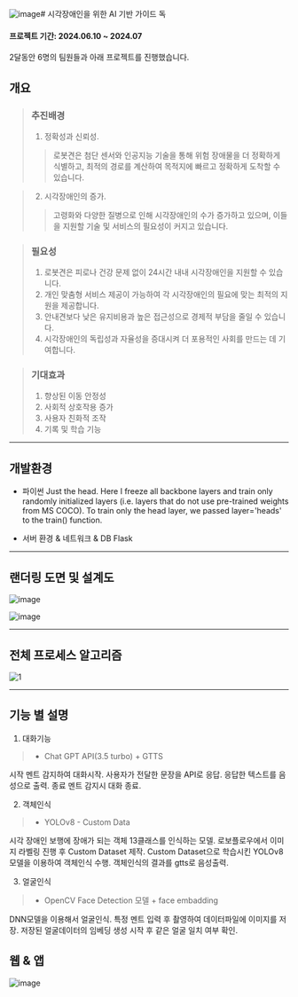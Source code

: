 ![image](https://github.com/user-attachments/assets/f717e1a8-7d96-4aba-bd51-cded7f83ca37)# 시각장애인을 위한 AI 기반 가이드 독

#### 프로젝트 기간: 2024.06.10 ~ 2024.07

2달동안 6명의 팀원들과 아래 프로젝트를 진행했습니다.

## 개요
> ### 추진배경
> 1. 정확성과 신뢰성.
>>   로봇견은 첨단 센서와 인공지능 기술을 통해 위험 장애물을 더 정확하게 식별하고, 최적의 경로를 계산하여 목적지에 빠르고 정확하게 도착할 수 있습니다.

> 2. 시각장애인의 증가.
>>   고령화와 다양한 질병으로 인해 시각장애인의 수가 증가하고 있으며, 이들을 지원할 기술 및 서비스의 필요성이 커지고 있습니다.

> ### 필요성
> 1. 로봇견은 피로나 건강 문제 없이 24시간 내내 시각장애인을 지원할 수 있습니다.
> 2. 개인 맞춤형 서비스 제공이 가능하여 각 시각장애인의 필요에 맞는 최적의 지원을 제공합니다.
> 3. 안내견보다 낮은 유지비용과 높은 접근성으로 경제적 부담을 줄일 수 있습니다.
> 4. 시각장애인의 독립성과 자율성을 증대시켜 더 포용적인 사회를 만드는 데 기여합니다.

> ### 기대효과
> 1. 향상된 이동 안정성
> 2. 사회적 상호작용 증가
> 3. 사용자 친화적 조작
> 4. 기록 및 학습 기능

----------------------------------------------------------------------------------------------------

## 개발환경

+ 파이썬 
    Just the head. Here I freeze all backbone layers and train only randomly initialized layers (i.e. layers that do not use pre-trained weights from MS COCO). 
    To train only the head layer, we passed layer='heads' to the train() function.

+ 서버 환경 & 네트워크 & DB
        Flask
  
----------------------------------------------------------------------------------------------------

## 랜더링 도면 및 설계도
![image](https://github.com/user-attachments/assets/be92ea05-6bc1-43c8-aa12-77a2cc6b5169)

![image](https://github.com/user-attachments/assets/db97f52a-e6fb-4d92-b001-2492361cdab5)

----------------------------------------------------------------------------------------------------

## 전체 프로세스 알고리즘
![1](https://github.com/user-attachments/assets/8cef98f5-37e3-4b49-b72d-f098cc3910b4)

----------------------------------------------------------------------------------------------------
## 기능 별 설명
1. 대화기능
> + Chat GPT API(3.5 turbo) + GTTS
>
시작 멘트 감지하여 대화시작. 사용자가 전달한 문장을 API로 응답. 응답한 텍스트를 음성으로 출력. 종료 멘트 감지시 대화 종료.
>
2. 객체인식
> + YOLOv8 - Custom Data
>   
시각 장애인 보행에 장애가 되는 객체 13클래스를 인식하는 모델. 로보플로우에서 이미지 라벨링 진행 후 Custom Dataset 제작. Custom Dataset으로 학습시킨 YOLOv8 모델을 이용하여 객체인식 수행.
객체인식의 결과를 gtts로 음성출력.
>
3. 얼굴인식
> + OpenCV Face Detection 모델 + face embadding
> 
DNN모델을 이용해서 얼굴인식. 특정 멘트 입력 후 촬영하여 데이터파일에 이미지를 저장. 저장된 얼굴데이터의 임베딩 생성 시작 후 같은 얼굴 일치 여부 확인.

## 웹 & 앱
![image](https://github.com/user-attachments/assets/00ea8516-6955-45c4-a38f-ccea6f9da691)


